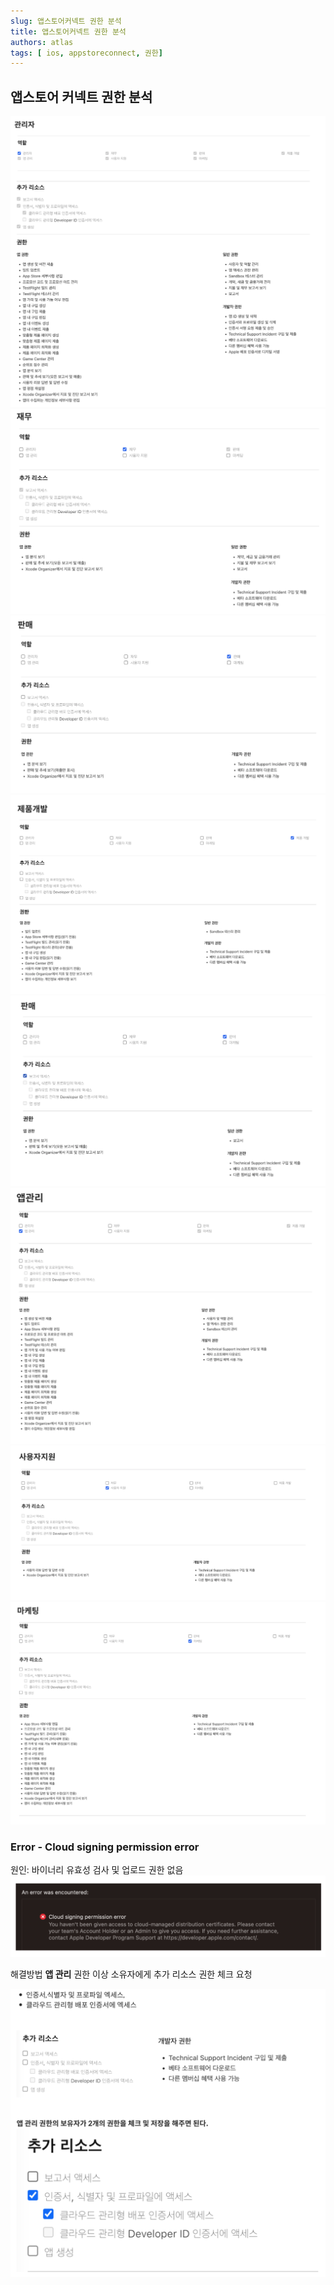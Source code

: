 ```yaml
---
slug: 앱스토어커넥트 권한 분석 
title: 앱스토어커넥트 권한 분석
authors: atlas
tags: [ ios, appstoreconnect, 권한]
---
```


## 앱스토어 커넥트 권한 분석

![icon](./image01.png)
![icon](./image02.png)
![icon](./image03.png)
![icon](./image04.png)
![icon](./image05.png)
![icon](./image06.png)
![icon](./image07.png)
![icon](./image08.png)


### Error - Cloud signing permission error

원인:
바이너리 유효성 검사 및 업로드 권한 없음
![icon](./image09.png)

해결방법
**앱 관리** 권한 이상 소유자에게 추가 리소스 권한 체크 요청

![icon](./image10.png)

